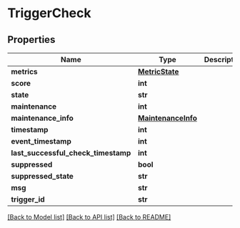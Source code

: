 # TriggerCheck

## Properties
Name | Type | Description | Notes
------------ | ------------- | ------------- | -------------
**metrics** | [**MetricState**](MetricState.md) |  | [optional] 
**score** | **int** |  | [optional] 
**state** | **str** |  | [optional] 
**maintenance** | **int** |  | [optional] 
**maintenance_info** | [**MaintenanceInfo**](MaintenanceInfo.md) |  | [optional] 
**timestamp** | **int** |  | [optional] 
**event_timestamp** | **int** |  | [optional] 
**last_successful_check_timestamp** | **int** |  | [optional] 
**suppressed** | **bool** |  | [optional] 
**suppressed_state** | **str** |  | [optional] 
**msg** | **str** |  | [optional] 
**trigger_id** | **str** |  | [optional] 

[[Back to Model list]](../README.md#documentation-for-models) [[Back to API list]](../README.md#documentation-for-api-endpoints) [[Back to README]](../README.md)


